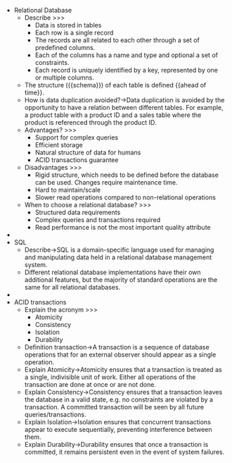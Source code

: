 - Relational Database
    - Describe >>>
        - Data is stored in tables
        - Each row is a single record
        - The records are all related to each other through a set of predefined columns.
        - Each of the columns has a name and type and optional a set of constraints. 
        - Each record is uniquely identified by a key, represented by one or multiple columns.
    - The structure ({{schema}}) of each table is defined {{ahead of time}}.
    - How is data duplication avoided?→Data duplication is avoided by the opportunity to have a relation between different tables. For example, a product table with a product ID and a sales table where the product is referenced through the product ID.
    - Advantages? >>>
        - Support for complex queries
        - Efficient storage
        - Natural structure of data for humans
        - ACID transactions guarantee
    - Disadvantages >>>
        - Rigid structure, which needs to be defined before the database can be used. Changes require maintenance time.
        - Hard to maintain/scale
        - Slower read operations compared to non-relational operations
    - When to choose a relational database? >>>
        - Structured data requirements
        - Complex queries and transactions required
        - Read performance is not the most important quality attribute
- 
- SQL
    - Describe→SQL is a domain-specific language used for managing and manipulating data held in a relational database management system.
    - Different relational database implementations have their own additional features, but the majority of standard operations are the same for all relational databases.
- 
- ACID transactions
    - Explain the acronym >>>
        - Atomicity
        - Consistency
        - Isolation
        - Durability
    - Definition transaction→A transaction is a sequence of database operations that for an external observer should appear as a single operation.
    - Explain Atomicity→Atomicity ensures that a transaction is treated as a single, indivisible unit of work. Either all operations of the transaction are done at once or are not done.
    - Explain Consistency→Consistency ensures that a transaction leaves the database in a valid state, e.g. no constraints are violated by a transaction. A committed transaction will be seen by all future queries/transactions.
    - Explain Isolation→Isolation ensures that concurrent transactions appear to execute sequentially, preventing interference between them.
    - Explain Durability→Durability ensures that once a transaction is committed, it remains persistent even in the event of system failures.
